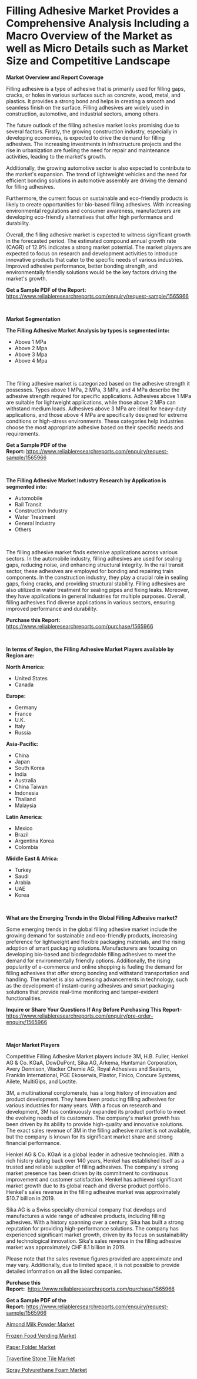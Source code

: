 <p><h1>Filling Adhesive Market Provides a Comprehensive Analysis Including a Macro Overview of the Market as well as Micro Details such as Market Size and Competitive Landscape</h1></p><p><strong>Market Overview and Report Coverage</strong></p>
<p><p>Filling adhesive is a type of adhesive that is primarily used for filling gaps, cracks, or holes in various surfaces such as concrete, wood, metal, and plastics. It provides a strong bond and helps in creating a smooth and seamless finish on the surface. Filling adhesives are widely used in construction, automotive, and industrial sectors, among others.</p><p>The future outlook of the filling adhesive market looks promising due to several factors. Firstly, the growing construction industry, especially in developing economies, is expected to drive the demand for filling adhesives. The increasing investments in infrastructure projects and the rise in urbanization are fueling the need for repair and maintenance activities, leading to the market's growth.</p><p>Additionally, the growing automotive sector is also expected to contribute to the market's expansion. The trend of lightweight vehicles and the need for efficient bonding solutions in automotive assembly are driving the demand for filling adhesives.</p><p>Furthermore, the current focus on sustainable and eco-friendly products is likely to create opportunities for bio-based filling adhesives. With increasing environmental regulations and consumer awareness, manufacturers are developing eco-friendly alternatives that offer high performance and durability.</p><p>Overall, the filling adhesive market is expected to witness significant growth in the forecasted period. The estimated compound annual growth rate (CAGR) of 12.9% indicates a strong market potential. The market players are expected to focus on research and development activities to introduce innovative products that cater to the specific needs of various industries. Improved adhesive performance, better bonding strength, and environmentally friendly solutions would be the key factors driving the market's growth.</p></p>
<p><strong>Get a Sample PDF of the Report:</strong> <a href="https://www.reliableresearchreports.com/enquiry/request-sample/1565966">https://www.reliableresearchreports.com/enquiry/request-sample/1565966</a></p>
<p>&nbsp;</p>
<p><strong>Market Segmentation</strong></p>
<p><strong>The Filling Adhesive Market Analysis by types is segmented into:</strong></p>
<p><ul><li>Above 1 MPa</li><li>Above 2 Mpa</li><li>Above 3 Mpa</li><li>Above 4 Mpa</li></ul></p>
<p>&nbsp;</p>
<p><p>The filling adhesive market is categorized based on the adhesive strength it possesses. Types above 1 MPa, 2 MPa, 3 MPa, and 4 MPa describe the adhesive strength required for specific applications. Adhesives above 1 MPa are suitable for lightweight applications, while those above 2 MPa can withstand medium loads. Adhesives above 3 MPa are ideal for heavy-duty applications, and those above 4 MPa are specifically designed for extreme conditions or high-stress environments. These categories help industries choose the most appropriate adhesive based on their specific needs and requirements.</p></p>
<p><strong>Get a Sample PDF of the Report:</strong>&nbsp;<a href="https://www.reliableresearchreports.com/enquiry/request-sample/1565966">https://www.reliableresearchreports.com/enquiry/request-sample/1565966</a></p>
<p>&nbsp;</p>
<p><strong>The Filling Adhesive Market Industry Research by Application is segmented into:</strong></p>
<p><ul><li>Automobile</li><li>Rail Transit</li><li>Construction Industry</li><li>Water Treatment</li><li>General Industry</li><li>Others</li></ul></p>
<p>&nbsp;</p>
<p><p>The filling adhesive market finds extensive applications across various sectors. In the automobile industry, filling adhesives are used for sealing gaps, reducing noise, and enhancing structural integrity. In the rail transit sector, these adhesives are employed for bonding and repairing train components. In the construction industry, they play a crucial role in sealing gaps, fixing cracks, and providing structural stability. Filling adhesives are also utilized in water treatment for sealing pipes and fixing leaks. Moreover, they have applications in general industries for multiple purposes. Overall, filling adhesives find diverse applications in various sectors, ensuring improved performance and durability.</p></p>
<p><strong>Purchase this Report:</strong>&nbsp; <a href="https://www.reliableresearchreports.com/purchase/1565966">https://www.reliableresearchreports.com/purchase/1565966</a></p>
<p>&nbsp;</p>
<p><strong>In terms of Region, the Filling Adhesive Market Players available by Region are:</strong></p>
<p>
    <p> <strong> North America: </strong>
        <ul>
            <li>United States</li>
            <li>Canada</li>
        </ul>
        </p> 
    <p> <strong> Europe: </strong>
        <ul>
            <li>Germany</li>
            <li>France</li>
            <li>U.K.</li>
            <li>Italy</li>
            <li>Russia</li>
        </ul>
        </p> 
    <p> <strong> Asia-Pacific: </strong>
        <ul>
            <li>China</li>
            <li>Japan</li>
            <li>South Korea</li>
            <li>India</li>
            <li>Australia</li>
            <li>China Taiwan</li>
            <li>Indonesia</li>
            <li>Thailand</li>
            <li>Malaysia</li>
        </ul>
        </p> 
    <p> <strong> Latin America: </strong>
        <ul>
            <li>Mexico</li>
            <li>Brazil</li>
            <li>Argentina Korea</li>
            <li>Colombia</li>
        </ul>
        </p> 
    <p> <strong> Middle East & Africa: </strong>
        <ul>
            <li>Turkey</li>
            <li>Saudi</li>
            <li>Arabia</li>
            <li>UAE</li>
            <li>Korea</li>
        </ul>
    </p>
    </p>
<p>&nbsp;</p>
<p><strong>What are the Emerging Trends in the Global Filling Adhesive market?</strong></p>
<p><p>Some emerging trends in the global filling adhesive market include the growing demand for sustainable and eco-friendly products, increasing preference for lightweight and flexible packaging materials, and the rising adoption of smart packaging solutions. Manufacturers are focusing on developing bio-based and biodegradable filling adhesives to meet the demand for environmentally friendly options. Additionally, the rising popularity of e-commerce and online shopping is fueling the demand for filling adhesives that offer strong bonding and withstand transportation and handling. The market is also witnessing advancements in technology, such as the development of instant-curing adhesives and smart packaging solutions that provide real-time monitoring and tamper-evident functionalities.</p></p>
<p><strong>Inquire or Share Your Questions If Any Before Purchasing This Report</strong>- <a href="https://www.reliableresearchreports.com/enquiry/pre-order-enquiry/1565966">https://www.reliableresearchreports.com/enquiry/pre-order-enquiry/1565966</a></p>
<p>&nbsp;</p>
<p><strong>Major Market Players</strong></p>
<p><p>Competitive Filling Adhesive Market players include 3M, H.B. Fuller, Henkel AG & Co. KGaA, DowDuPont, Sika AG, Arkema, Huntsman Corporation, Avery Dennison, Wacker Chemie AG, Royal Adhesives and Sealants, Franklin International, PGE Ekoserwis, Plastor, Finico, Concure Systems, Ailete, MultiGips, and Loctite.</p><p>3M, a multinational conglomerate, has a long history of innovation and product development. They have been producing filling adhesives for various industries for many years. With a focus on research and development, 3M has continuously expanded its product portfolio to meet the evolving needs of its customers. The company's market growth has been driven by its ability to provide high-quality and innovative solutions. The exact sales revenue of 3M in the filling adhesive market is not available, but the company is known for its significant market share and strong financial performance.</p><p>Henkel AG & Co. KGaA is a global leader in adhesive technologies. With a rich history dating back over 140 years, Henkel has established itself as a trusted and reliable supplier of filling adhesives. The company's strong market presence has been driven by its commitment to continuous improvement and customer satisfaction. Henkel has achieved significant market growth due to its global reach and diverse product portfolio. Henkel's sales revenue in the filling adhesive market was approximately $10.7 billion in 2019.</p><p>Sika AG is a Swiss specialty chemical company that develops and manufactures a wide range of adhesive products, including filling adhesives. With a history spanning over a century, Sika has built a strong reputation for providing high-performance solutions. The company has experienced significant market growth, driven by its focus on sustainability and technological innovation. Sika's sales revenue in the filling adhesive market was approximately CHF 8.1 billion in 2019.</p><p>Please note that the sales revenue figures provided are approximate and may vary. Additionally, due to limited space, it is not possible to provide detailed information on all the listed companies.</p></p>
<p><strong>Purchase this Report:</strong>&nbsp;&nbsp;<a href="https://www.reliableresearchreports.com/purchase/1565966">https://www.reliableresearchreports.com/purchase/1565966</a></p>
<p></p>
<p><strong>Get a Sample PDF of the Report:</strong>&nbsp;<a href="https://www.reliableresearchreports.com/enquiry/request-sample/1565966">https://www.reliableresearchreports.com/enquiry/request-sample/1565966</a></p>
<p><p><a href="https://medium.com/@anilaxhafa2022/almond-milk-powder-market-insight-market-trends-growth-forecasted-from-2023-to-2030-7d9465176b6a">Almond Milk Powder Market</a></p><p><a href="https://medium.com/@altcoinartist/frozen-food-vending-market-analysis-and-sze-forecasted-for-period-from-2023-to-2030-f5c6549bc41f">Frozen Food Vending Market</a></p><p><a href="https://medium.com/@miningmaster/paper-folder-market-size-and-market-trends-complete-industry-overview-2023-to-2030-657abb5d2b7a">Paper Folder Market</a></p><p><a href="https://github.com/aliciawhite5576/Market-Research-Report-List-1/blob/main/travertine-stone-tile-market.md">Travertine Stone Tile Market</a></p><p><a href="https://github.com/marloy8/Market-Research-Report-List-1/blob/main/spray-polyurethane-foam-market.md">Spray Polyurethane Foam Market</a></p></p>